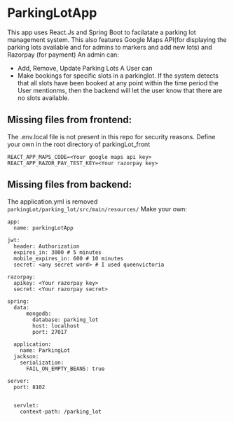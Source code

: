 # ParkingLotApp

This app uses React.Js and Spring Boot to facilatate a parking lot management system. This also features Google Maps API(for displaying the parking lots available and for admins to markers and add new lots) and Razorpay (for payment)
An admin can:
- Add, Remove, Update Parking Lots
A User can 
- Make bookings for specific slots in a parkinglot. If the system detects that all slots have been booked at any point within the time period the User mentionms, then the backend will let the user know that there are no slots available. 

## Missing files from frontend:

The .env.local file is not present in this repo for security reasons. 
Define your own in the root directory of parkingLot_front 


    REACT_APP_MAPS_CODE=<Your google maps api key>
    REACT_APP_RAZOR_PAY_TEST_KEY=<Your razorpay key>       


## Missing files from backend:
The application.yml is removed `parkingLot/parking_lot/src/main/resources/`
Make your own:

    app:
      name: parkingLotApp

    jwt:
      header: Authorization
      expires_in: 3000 # 5 minutes
      mobile_expires_in: 600 # 10 minutes
      secret: <any secret word> # I used queenvictoria

    razorpay:
      apikey: <Your razorpay key>  
      secret: <Your razorpay secret>  

    spring:
      data:
          mongodb:
            database: parking_lot
            host: localhost
            port: 27017

      application:
        name: ParkingLot
      jackson:
        serialization:
          FAIL_ON_EMPTY_BEANS: true

    server:
      port: 8102


      servlet:
        context-path: /parking_lot
